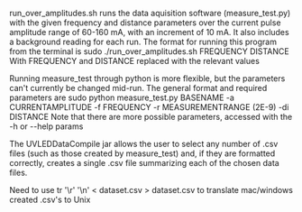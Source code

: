 run_over_amplitudes.sh runs the data aquisition software (measure_test.py) with the given frequency and distance parameters over the current pulse amplitude range of 60-160 mA, with an increment of 10 mA. It also includes a background reading for each run.
The format for running this program from the terminal is
sudo ./run_over_amplitudes.sh FREQUENCY DISTANCE
With FREQUENCY and DISTANCE replaced with the relevant values

Running measure_test through python is more flexible, but the parameters can't currently be changed mid-run. The general format and required parameters are
sudo python measure_test.py BASENAME -a CURRENTAMPLITUDE -f FREQUENCY -r MEASUREMENTRANGE (2E-9) -di DISTANCE
Note that there are more possible parameters, accessed with the -h or --help params

The UVLEDDataCompile jar allows the user to select any number of .csv files (such as those created by measure_test) and, if they are formatted correctly, creates a single .csv file summarizing each of the chosen data files.

Need to use tr '\r' '\n' < dataset.csv > dataset.csv
to translate mac/windows created .csv's to Unix
